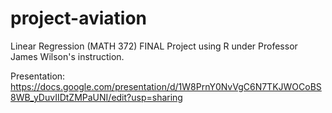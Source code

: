 # project-aviation
Linear Regression (MATH 372) FINAL Project using R under Professor James Wilson's instruction.

Presentation:
https://docs.google.com/presentation/d/1W8PrnY0NvVgC6N7TKJWOCoBS8WB_yDuvIIDtZMPaUNI/edit?usp=sharing
